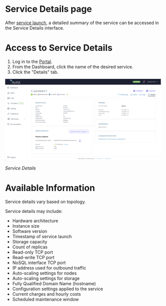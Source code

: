 # Service Details page

After [service launch](<./Launch page.md>), a detailed summary of the service can be accessed in the Service Details interface.

# Access to Service Details

1. Log in to the [Portal](https://app.skysql.com/dashboard).
2. From the Dashboard, click the name of the desired service.
3. Click the "Details" tab.

[![service-details.png](service-details.png)](service-details.png)

*Service Details*

# Available Information

Service details vary based on topology.

Service details may include:

- Hardware architecture
- Instance size
- Software version
- Timestamp of service launch
- Storage capacity
- Count of replicas
- Read-only TCP port
- Read-write TCP port
- NoSQL interface TCP port
- IP address used for outbound traffic
- Auto-scaling settings for nodes
- Auto-scaling settings for storage
- Fully Qualified Domain Name (hostname)
- Configuration settings applied to the service
- Current charges and hourly costs
- Scheduled maintenance window